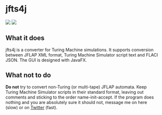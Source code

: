 # jfts4j
![](https://img.shields.io/github/license/antifuse/jfts4j) ![](https://img.shields.io/github/v/release/antifuse/jfts4j)
## What it does
jfts4j is a converter for Turing Machine simulations. It supports conversion between JFLAP XML format, Turing Machine Simulator script text and FLACI JSON. 
The GUI is designed with JavaFX.

## What not to do
**Do not** try to convert non-Turing (or multi-tape) JFLAP automata. Keep Turing Machine Simulator scripts in their standard format, leaving out comments and sticking to the order name-init-accept.
If the program does nothing and you are absolutely sure it should not, message me on here (slow) or on [Twitter](https://twitter.com/antifuse) (fast). 
